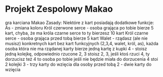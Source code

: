 Projekt Zespolowy Makao
==========================

gra karciana Makao
Zasady:
Niektóre z kart posiadają dodatkowe funkcje:
	As - zmiana koloru
	Król czerwone serce - osoba grająca po tobie bierze 5 kart, chyba, że ma króla czarne serce to ty bierzesz 10 kart
	Król czarne serce - osoba grająca przed tobą bierze 5 kart
	Walet - rządasz (ale nie musisz) konkretnych kart bez kart funkcyjnych (2,3,4, walet, król, as), każda osoba która nie ma rządanej karty bierze jedną kartę z kupki
	4 - stoisz jedną kolejkę, odpowiednio rzucone 2, 3 stoisz 2, 3, jeśli ktoś rzuci 4, ty dorzucisz też 4 to osoba po tobie jeśli nie będzie miała do dorzucenia 4 stoi 2 kolejki
	3 - trzy karty do wzięcia dla osoby przed tobą
	2 - dwie karty do wzięcia

 


